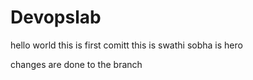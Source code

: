 # Devopslab
hello world
this is first comitt
this is swathi
sobha is hero

changes are done to the branch

